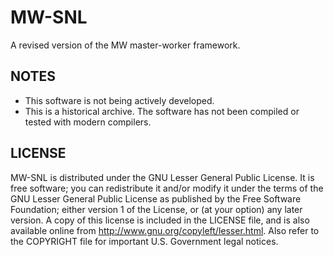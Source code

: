 # MW-SNL

A revised version of the MW master-worker framework.

## NOTES

* This software is not being actively developed.
* This is a historical archive. The software has not been compiled or tested with modern compilers.

## LICENSE

MW-SNL is distributed under the GNU Lesser General Public License.  It is free software; you can redistribute it and/or modify it under the terms of
the GNU Lesser General Public License as published by the Free Software
Foundation; either version 1 of the License, or (at your option) any
later version.  A copy of this license is included in the LICENSE file,
and is also available online from http://www.gnu.org/copyleft/lesser.html.
Also refer to the COPYRIGHT file for important U.S. Government legal
notices.
